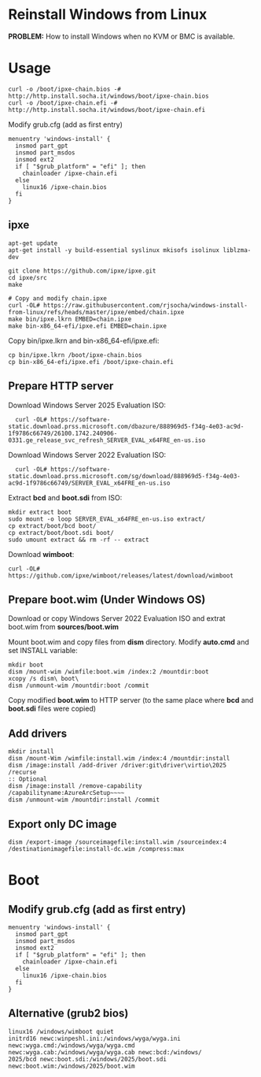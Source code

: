 # Reinstall Windows from Linux

**PROBLEM:** How to install Windows when no KVM or BMC is available.

# Usage

```
curl -o /boot/ipxe-chain.bios -# http://http.install.socha.it/windows/boot/ipxe-chain.bios
curl -o /boot/ipxe-chain.efi -# http://http.install.socha.it/windows/boot/ipxe-chain.efi
```

Modify grub.cfg (add as first entry)

```
menuentry 'windows-install' {
  insmod part_gpt
  insmod part_msdos
  insmod ext2
  if [ "$grub_platform" = "efi" ]; then
    chainloader /ipxe-chain.efi
  else
    linux16 /ipxe-chain.bios
  fi
}
```

## ipxe

```
apt-get update
apt-get install -y build-essential syslinux mkisofs isolinux liblzma-dev
```

```
git clone https://github.com/ipxe/ipxe.git
cd ipxe/src
make
```

```
# Copy and modify chain.ipxe
curl -OL# https://raw.githubusercontent.com/rjsocha/windows-install-from-linux/refs/heads/master/ipxe/embed/chain.ipxe
make bin/ipxe.lkrn EMBED=chain.ipxe
make bin-x86_64-efi/ipxe.efi EMBED=chain.ipxe
```

Copy bin/ipxe.lkrn and bin-x86_64-efi/ipxe.efi:
```
cp bin/ipxe.lkrn /boot/ipxe-chain.bios
cp bin-x86_64-efi/ipxe.efi /boot/ipxe-chain.efi
```

## Prepare HTTP server

Download Windows Server 2025 Evaluation ISO:

```
  curl -OL# https://software-static.download.prss.microsoft.com/dbazure/888969d5-f34g-4e03-ac9d-1f9786c66749/26100.1742.240906-0331.ge_release_svc_refresh_SERVER_EVAL_x64FRE_en-us.iso
```


Download Windows Server 2022 Evaluation ISO:

```
  curl -OL# https://software-static.download.prss.microsoft.com/sg/download/888969d5-f34g-4e03-ac9d-1f9786c66749/SERVER_EVAL_x64FRE_en-us.iso
```

Extract **bcd** and **boot.sdi** from ISO:

```
mkdir extract boot
sudo mount -o loop SERVER_EVAL_x64FRE_en-us.iso extract/
cp extract/boot/bcd boot/
cp extract/boot/boot.sdi boot/
sudo umount extract && rm -rf -- extract
```

Download **wimboot**:
```
curl -OL# https://github.com/ipxe/wimboot/releases/latest/download/wimboot
```

## Prepare boot.wim (Under Windows OS)

Download or copy Windows Server 2022 Evaluation ISO and extrat boot.wim from **sources/boot.wim**

Mount boot.wim and copy files from **dism** directory. Modify **auto.cmd** and set INSTALL variable:

```
mkdir boot
dism /mount-wim /wimfile:boot.wim /index:2 /mountdir:boot
xcopy /s dism\ boot\
dism /unmount-wim /mountdir:boot /commit
```

Copy modified **boot.wim** to HTTP server (to the same place where **bcd** and **boot.sdi** files were copied)


## Add drivers

```
mkdir install
dism /mount-Wim /wimfile:install.wim /index:4 /mountdir:install
dism /image:install /add-driver /driver:git\driver\virtio\2025 /recurse
:: Optional
dism /image:install /remove-capability /capabilityname:AzureArcSetup~~~~
dism /unmount-wim /mountdir:install /commit
```

## Export only DC image

```
dism /export-image /sourceimagefile:install.wim /sourceindex:4 /destinationimagefile:install-dc.wim /compress:max
```

# Boot

## Modify grub.cfg (add as first entry)

```
menuentry 'windows-install' {
  insmod part_gpt
  insmod part_msdos
  insmod ext2
  if [ "$grub_platform" = "efi" ]; then
    chainloader /ipxe-chain.efi
  else
    linux16 /ipxe-chain.bios
  fi
}
```

##  Alternative (grub2 bios)

```
linux16 /windows/wimboot quiet
initrd16 newc:winpeshl.ini:/windows/wyga/wyga.ini newc:wyga.cmd:/windows/wyga/wyga.cmd newc:wyga.cab:/windows/wyga/wyga.cab newc:bcd:/windows/
2025/bcd newc:boot.sdi:/windows/2025/boot.sdi newc:boot.wim:/windows/2025/boot.wim
```
